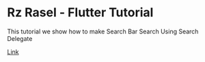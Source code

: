 # Rz Rasel - Flutter Tutorial
This tutorial we show how to make Search Bar Search Using Search Delegate

[Link](https://youtu.be/Nc1OaAJANtw)
